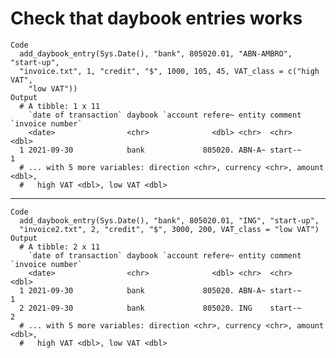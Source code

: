 # Check that daybook entries works

    Code
      add_daybook_entry(Sys.Date(), "bank", 805020.01, "ABN-AMBRO", "start-up",
      "invoice.txt", 1, "credit", "$", 1000, 105, 45, VAT_class = c("high VAT",
        "low VAT"))
    Output
      # A tibble: 1 x 11
        `date of transaction` daybook `account refere~ entity comment `invoice number`
        <date>                <chr>              <dbl> <chr>  <chr>              <dbl>
      1 2021-09-30            bank             805020. ABN-A~ start-~                1
      # ... with 5 more variables: direction <chr>, currency <chr>, amount <dbl>,
      #   high VAT <dbl>, low VAT <dbl>

---

    Code
      add_daybook_entry(Sys.Date(), "bank", 805020.01, "ING", "start-up",
      "invoice2.txt", 2, "credit", "$", 3000, 200, VAT_class = "low VAT")
    Output
      # A tibble: 2 x 11
        `date of transaction` daybook `account refere~ entity comment `invoice number`
        <date>                <chr>              <dbl> <chr>  <chr>              <dbl>
      1 2021-09-30            bank             805020. ABN-A~ start-~                1
      2 2021-09-30            bank             805020. ING    start-~                2
      # ... with 5 more variables: direction <chr>, currency <chr>, amount <dbl>,
      #   high VAT <dbl>, low VAT <dbl>

